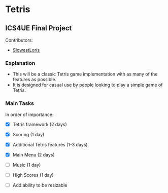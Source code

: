 # Tetris 
## ICS4UE Final Project
Contributors:

* [SlowestLoris](https://github.com/SlowestLoris)

### Explanation

* This will be a classic Tetris game implementation with as many of the features as possible. 
* It is designed for casual use by people looking to play a simple game of Tetris.

### Main Tasks

In order of importance:
- [x] Tetris framework (2 days)
- [x] Scoring (1 day)
- [x] Additional Tetris features (1-3 days)
- [x] Main Menu (2 days)
- [ ] Music (1 day)
- [ ] High Scores (1 day)
- [ ] Add ability to be resizable


